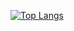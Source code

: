[![Top Langs](https://github-readme-stats.vercel.app/api/top-langs/?username=Yongyeon-Kim&layout=compact&theme=default)](https://github.com/Yongyeon-Kim/github-readme-stats)
